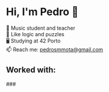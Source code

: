 # Hi, I'm Pedro 👋

🎸 Music student and teacher<br>
🧩 Like logic and puzzles<br>
🖥️ Studying at 42 Porto<br>
📫 Reach me: pedrosmmota@gmail.com

## Worked with: 

[//]: # (taken from: https://devicon.dev/)

<link rel="stylesheet" href="https://cdn.jsdelivr.net/gh/devicons/devicon@v2.15.1/devicon.min.css">
###<i class="devicon-c-plain colored"></i>
